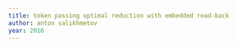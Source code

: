 ```yaml
---
title: token passing optimal reduction with embedded read-back
author: anton salikhmetov
year: 2016
---
```

